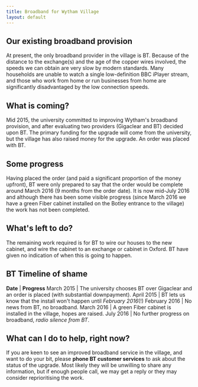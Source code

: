```yaml
---
title: Broadband for Wytham Village
layout: default
---
```


## Our existing broadband provision

At present, the only broadband provider in the village is BT. Because of the distance to the
exchange(s) and the age of the copper wires involved, the speeds we can obtain are very slow
by modern standards. Many households are unable to watch a single low-definition BBC iPlayer stream,
and those who work from home or run businesses from home are significantly disadvantaged by the low
connection speeds.

## What is coming?

Mid 2015, the university committed to improving Wytham's broadband provision, and after evaluating
two providers (Gigaclear and BT) decided upon BT. The primary funding for the upgrade will come
from the university, but the village has also raised money for the upgrade. An order was placed
with BT.

## Some progress

Having placed the order (and paid a significant proportion of the money upfront), BT were only
prepared to say that the order would be complete around March 2016 (9 months from the order date).
It is now mid-July 2016 and although there has been some visible progress (since March 2016 we
have a green Fiber cabinet installed on the Botley entrance to the village) the work has not been
completed.

## What's left to do?

The remaining work required is for BT to wire our houses to the new cabinet, and wire the cabinet
to an exchange or cabinet in Oxford. BT have given no indication of when this is going to happen.

## BT Timeline of shame

__Date__ | __Progress__
March 2015 | The university chooses BT over Gigaclear and an order is placed (with substantial downpayment).
April 2015 | BT lets us know that the install won't happen until *February 2016*(!)
February 2016 | No news from BT, no broadband.
March 2016 | A green Fiber cabinet is installed in the village, hopes are raised.
July 2016 | No further progress on broadband, *radio silence from BT*.

## What can I do to help, right now?

If you are keen to see an improved broadband service in the village, and want to do your bit,
please __phone BT customer services__ to ask about the status of the upgrade. Most likely they will
be unwilling to share any information, but if enough people call, we may get a reply or they may
consider reprioritising the work.

